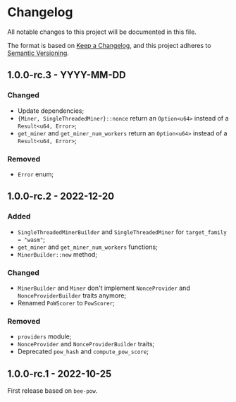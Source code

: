 # Changelog

All notable changes to this project will be documented in this file.

The format is based on [Keep a Changelog](https://keepachangelog.com/en/1.0.0/),
and this project adheres to [Semantic Versioning](https://semver.org/spec/v2.0.0.html).

<!-- ## Unreleased - YYYY-MM-DD

### Added

### Changed

### Deprecated

### Removed

### Fixed

### Security -->

## 1.0.0-rc.3 - YYYY-MM-DD

### Changed

- Update dependencies;
- `{Miner, SingleThreadedMiner}::nonce` return an `Option<u64>` instead of a `Result<u64, Error>`;
- `get_miner` and `get_miner_num_workers` return an `Option<u64>` instead of a `Result<u64, Error>`;

### Removed

- `Error` enum;

## 1.0.0-rc.2 - 2022-12-20

### Added

- `SingleThreadedMinerBuilder` and `SingleThreadedMiner` for `target_family = "wasm"`;
- `get_miner` and `get_miner_num_workers` functions;
- `MinerBuilder::new` method;

### Changed

- `MinerBuilder` and `Miner` don't implement `NonceProvider` and `NonceProviderBuilder` traits anymore;
- Renamed `PoWScorer` to `PowScorer`;

### Removed

- `providers` module;
- `NonceProvider` and `NonceProviderBuilder` traits;
- Deprecated `pow_hash` and `compute_pow_score`;

## 1.0.0-rc.1 - 2022-10-25

First release based on `bee-pow`.

<!-- We include the past changelogs of `bee-pow` for reference as they have been merged into the client repository as a new crate.

## 1.0.0 - 2022-09-26

### Changed

- Update dependencies;

## 1.0.0-beta.1 - 2022-08-29

### Changed

- Type of `target_score` parameter of `NonceProvider::nonce` from `f64` to `u32` to better match TIP32;
- Updated dependencies;

### Fixed

- Clippy warning;

## 1.0.0-alpha.1 - 2022-07-15

First alpha release.

## 0.2.0 - 2021-11-19

### Changed

- Scoring of Proof of Work can now reuse hash functions;

## 0.1.0 - 2021-04-13

### Added

- Proof of Work scoring functions;
- NonceProviderBuilder/NonceProvider traits;
- MinerBuilder/Miner nonce provider;
- u64 nonce provider; -->
